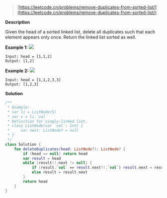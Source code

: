 > [https://leetcode.cn/problems/remove-duplicates-from-sorted-list/](https://leetcode.cn/problems/remove-duplicates-from-sorted-list/)

**Description**

Given the head of a sorted linked list, delete all duplicates such that each element appears only once. Return the linked list sorted as well.

**Example 1:**
![](https://assets.leetcode.com/uploads/2021/01/04/list1.jpg)
```text
Input: head = [1,1,2]
Output: [1,2]
```
**Example 2:**
![](https://assets.leetcode.com/uploads/2021/01/04/list2.jpg)
```text
Input: head = [1,1,2,3,3]
Output: [1,2,3]
```

**Solution**
```kotlin
/**
 * Example:
 * var li = ListNode(5)
 * var v = li.`val`
 * Definition for singly-linked list.
 * class ListNode(var `val`: Int) {
 *     var next: ListNode? = null
 * }
 */
class Solution {
    fun deleteDuplicates(head: ListNode?): ListNode? {
        if (head == null) return head
        var result = head
        while (result!!.next != null) {
            if (result.`val` == result.next!!.`val`) result.next = result.next?.next
            else result = result.next
        }
        return head
    }
}
```